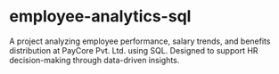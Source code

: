 # employee-analytics-sql
A project analyzing employee performance, salary trends, and benefits distribution at PayCore Pvt. Ltd. using SQL. Designed to support HR decision-making through data-driven insights.
